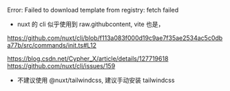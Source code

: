  Error: Failed to download template from registry: fetch failed
 
* nuxt 的 cli 似乎使用到 raw.githubcontent, vite 也是，

https://github.com/nuxt/cli/blob/f113a083f000d19c9ae7f35ae2534ac5c0dba77b/src/commands/init.ts#L12

https://blog.csdn.net/Cypher_X/article/details/127719618
https://github.com/nuxt/cli/issues/159

* 不建议使用 @nuxt/tailwindcss, 建议手动安装 tailwindcss